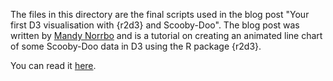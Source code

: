 The files in this directory are the final scripts used in the blog post "Your first D3 visualisation with {r2d3} and Scooby-Doo". The blog post was written by [Mandy Norrbo](https://twitter.com/MandyNorrbo) and is a tutorial on creating an animated line chart of some Scooby-Doo data in D3 using the R package {r2d3}.

You can read it [here](https://www.jumpingrivers.com/blog/r-d3-intro-r2d3/).

